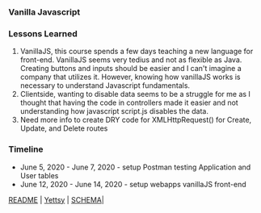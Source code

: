 ### Vanilla Javascript


### Lessons Learned
1. VanillaJS, this course spends a few days teaching a new language for front-end. VanillaJS seems very tedius and not as flexible as Java. Creating buttons and inputs should be easier and I can't imagine a company that utilizes it. However, knowing how vanillaJS works is necessary to understand Javascript fundamentals.
1. Clientside, wanting to disable data seems to be a struggle for me as I thought that having the code in controllers made it easier and not understanding how javascript script.js disables the data.
1. Need more info to create DRY code for XMLHttpRequest() for Create, Update, and Delete routes

### Timeline
* June 5, 2020 - June 7, 2020 - setup Postman testing Application and User tables
* June 12, 2020 - June 14, 2020 - setup webapps vanillaJS front-end


[README](README.md) | [Yettsy](https://www.linkedin.com/in/yettsy-jo-knapp/) | [SCHEMA](SCHEMA.md)|
